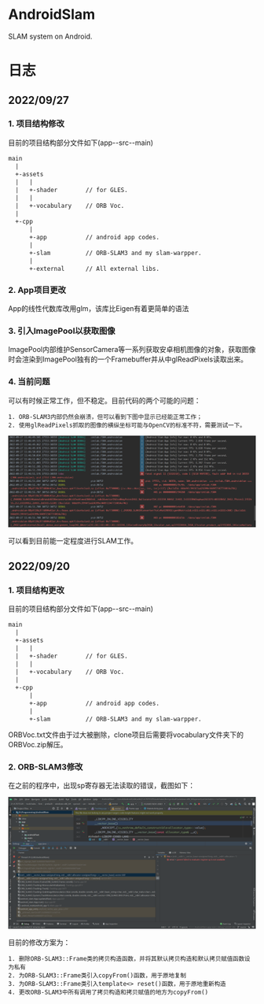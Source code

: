 # AndroidSlam
SLAM system on Android.

# 日志
## 2022/09/27
### 1. 项目结构修改
目前的项目结构部分文件如下(app--src--main)  
```
main
  |
  +-assets
  |   |
  |   +-shader        // for GLES.
  |   |
  |   +-vocabulary    // ORB Voc.
  |
  +-cpp
      |
      +-app           // android app codes.
      |
      +-slam          // ORB-SLAM3 and my slam-warpper.
      |
      +-external      // All external libs.
```

### 2. App项目更改
App的线性代数库改用glm，该库比Eigen有着更简单的语法  

### 3. 引入ImagePool以获取图像
ImagePool内部维护SensorCamera等一系列获取安卓相机图像的对象，获取图像时会渲染到ImagePool独有的一个Framebuffer并从中glReadPixels读取出来。  

### 4. 当前问题
可以有时候正常工作，但不稳定。目前代码的两个可能的问题：  
```
1. ORB-SLAM3内部仍然会崩溃，但可以看到下图中显示已经能正常工作；
2. 使用glReadPixels抓取的图像的横纵坐标可能与OpenCV的标准不符，需要测试一下。
```
![image](dev-info/2022-09-27/debug_screen_shot.png)  

可以看到目前能一定程度进行SLAM工作。  

## 2022/09/20
### 1. 项目结构更改
目前的项目结构部分文件如下(app--src--main)  
```
main
  |
  +-assets
  |   |
  |   +-shader        // for GLES.
  |   |
  |   +-vocabulary    // ORB Voc.
  |
  +-cpp
      |
      +-app           // android app codes.
      |
      +-slam          // ORB-SLAM3 and my slam-warpper.
```

ORBVoc.txt文件由于过大被删除，clone项目后需要将vocabulary文件夹下的ORBVoc.zip解压。

### 2. ORB-SLAM3修改
在之前的程序中，出现sp寄存器无法读取的错误，截图如下：  

![image](dev-info/2022-09-20/debug_screen_shot.png)

目前的修改方案为：
```
1. 删除ORB-SLAM3::Frame类的拷贝构造函数，并将其默认拷贝构造和默认拷贝赋值函数设为私有
2. 为ORB-SLAM3::Frame类引入copyFrom()函数，用于原地复制
3. 为ORB-SLAM3::Frame类引入template<> reset()函数，用于原地重新构造
4. 更改ORB-SLAM3中所有调用了拷贝构造和拷贝赋值的地方为copyFrom()
```